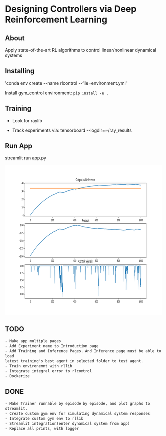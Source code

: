 # Designing Controllers via Deep Reinforcement Learning


## About
Apply state-of-the-art RL algorithms to control linear/nonlinear dynamical systems


## Installing
<!-- Create conda environment -->
<!-- conda env export > environment.yml --no-builds -->
'conda env create --name rlcontrol --file=environment.yml'

Install gym_control environment: `pip install -e .`
## Training
- Look for raylib
* Track experiments via: tensorboard --logdir=~/ray_results

## Run App
streamlit run app.py


<img width=640px height=480px src="images\result.png" alt="Project logo">

## TODO
    - Make app multiple pages
    - Add Experiment name to Introduction page
    - Add Training and Inference Pages. And Inference page must be able to load
    latest training's best agent in selected folder to test agent.
    - Train environemnt with rllib
    - Integrate integral error to rlcontrol
    - Dockerize

## DONE
    - Make Trainer runnable by episode by episode, and plot graphs to streamlit.
    - Create custom gym env for simulating dynamical system responses
    - Integrate custom gym env to rllib
    - Streamlit integration(enter dynamical system from app)
    - Replace all prints, with logger
